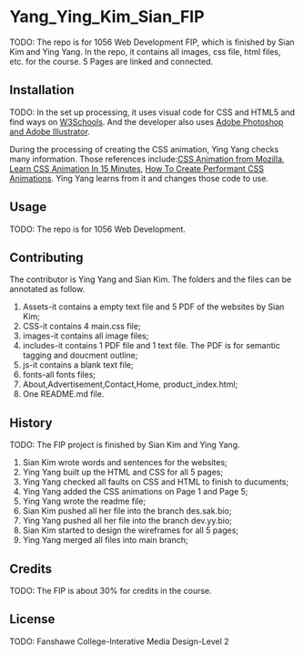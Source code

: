 # Yang_Ying_Kim_Sian_FIP

TODO: The repo is for 1056 Web Development FIP, which is finished by Sian Kim and Ying Yang. In the repo, it contains all images, css file, html files, etc. for the course. 5 Pages are linked and connected.

## Installation
TODO: In the set up processing, it uses visual code for CSS and HTML5 and find ways on [W3Schools](https://www.w3schools.com/). 
And the developer also uses [Adobe Photoshop and Adobe Illustrator](https://www.adobe.com/ca_fr/).

During the processing of creating the CSS animation, Ying Yang checks many information. Those references include:[CSS Animation from Mozilla](https://developer.mozilla.org/en-US/docs/Web/CSS/CSS_Animations), [Learn CSS Animation In 15 Minutes](https://www.youtube.com/watch?v=YszONjKpgg4&t=652s), [How To Create Performant CSS Animations](https://www.youtube.com/watch?v=4PStxeSIL9I). Ying Yang learns from it and changes those code to use.
## Usage
TODO: The repo is for 1056 Web Development.

## Contributing
The contributor is Ying Yang and Sian Kim. The folders and the files can be annotated as follow.
1. Assets-it contains a empty text file and 5 PDF of the websites by Sian Kim;
2. CSS-it contains 4 main.css file;
3. images-it contains all image files;
4. includes-it contains 1 PDF file and 1 text file. The PDF is for semantic tagging and doucment outline;
5. js-it contains a blank text file;
6. fonts-all fonts files;
7. About,Advertisement,Contact,Home, product_index.html;
8. One README.md file.

## History
TODO: 
The FIP project is finished by Sian Kim and Ying Yang.
1. Sian Kim wrote words and sentences for the websites;
2. Ying Yang built up the HTML and CSS  for all 5 pages;
3. Ying Yang checked all faults on CSS and HTML to finish to ducuments; 
4. Ying Yang added the CSS animations on Page 1 and Page 5;
5. Ying Yang wrote the readme file;
6. Sian Kim pushed all her file into the branch des.sak.bio;
7. Ying Yang pushed all her file into the branch dev.yy.bio;
8. Sian Kim started to design the wireframes for all 5 pages;
9. Ying Yang merged all files into main branch;


## Credits
TODO: The FIP is about 30% for credits in the course.

## License
TODO: Fanshawe College-Interative Media Design-Level 2
